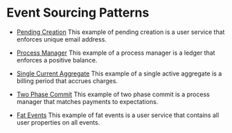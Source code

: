 # Event Sourcing Patterns

- [Pending Creation](./PendingCreation/README.md)
This example of pending creation is a user service that enforces unique email address.

- [Process Manager](./ProcessManager/README.md)
This example of a process manager is a ledger that enforces a positive balance.

- [Single Current Aggregate](./SingleCurrentAggregate/README.md)
This example of a single active aggregate is a billing period that accrues charges.

- [Two Phase Commit](./TwoPhaseCommit/README.md)
This example of two phase commit is a process manager that matches payments to expectations.

- [Fat Events](./FatEvents/README.md)
This example of fat events is a user service that contains all user properties on all events.
